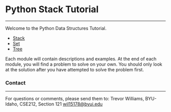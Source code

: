 # Python Stack Tutorial
___
Welcome to the Python Data Structures Tutorial.
- [Stack]
- [Set]
- [Tree]

Each module will contain descriptions and examples. At the end of each module, you will find a problem to solve on your own. You should only look at the solution after you have attempted to solve the problem first.
### Contact
___
For questions or comments, please send them to:
Trevor Williams, BYU-Idaho, CSE212, Section 121
wil15178@byui.edu



[Stack]: <http://#>
[Set]: <http://#>
[Tree]: <http://#>